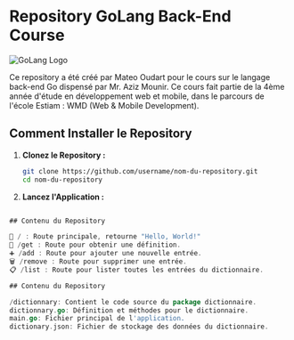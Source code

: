 # Repository GoLang Back-End Course

![GoLang Logo](https://golang.org/doc/gopher/pencil/gopherswrench.jpg)

Ce repository a été créé par Mateo Oudart pour le cours sur le langage back-end Go dispensé par Mr. Aziz Mounir. Ce cours fait partie de la 4ème année d'étude en développement web et mobile, dans le parcours de l'école Estiam : WMD (Web & Mobile Development).

## Comment Installer le Repository

1. **Clonez le Repository :**

   ```bash
   git clone https://github.com/username/nom-du-repository.git
   cd nom-du-repository

   ```

2. **Lancez l'Application :**

```go run main.go

## Contenu du Repository

🔄 / : Route principale, retourne "Hello, World!"
📖 /get : Route pour obtenir une définition.
➕ /add : Route pour ajouter une nouvelle entrée.
🗑️ /remove : Route pour supprimer une entrée.
📋 /list : Route pour lister toutes les entrées du dictionnaire.

## Contenu du Repository

/dictionnary: Contient le code source du package dictionnaire.
dictionnary.go: Définition et méthodes pour le dictionnaire.
main.go: Fichier principal de l'application.
dictionary.json: Fichier de stockage des données du dictionnaire.
```
